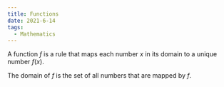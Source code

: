 ```yaml
---
title: Functions
date: 2021-6-14
tags:
  - Mathematics
---
```

A function $f$ is a rule that maps each number $x$ in its domain to a unique number $f(x)$.

The domain of $f$ is the set of all numbers that are mapped by $f$.